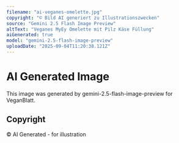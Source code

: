 ```yaml
---
filename: "ai-veganes-omelette.jpg"
copyright: "© Bild AI generiert zu Illustrationszwecken"
source: "Gemini 2.5 Flash Image Preview"
altText: "Veganes MyEy Omelette mit Pilz Käse Füllung"
aiGenerated: true
model: "gemini-2.5-flash-image-preview"
uploadDate: "2025-09-04T11:20:38.121Z"
---
```


# AI Generated Image

This image was generated by gemini-2.5-flash-image-preview for VeganBlatt.

## Copyright
© AI Generated - for illustration
